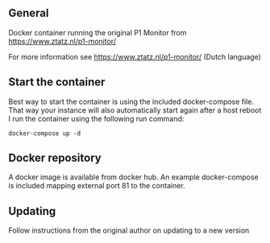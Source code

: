 ## General
Docker container running the original P1 Monitor from https://www.ztatz.nl/p1-monitor/

For more information see https://www.ztatz.nl/p1-monitor/ (Dutch language)

## Start the container
Best way to start the container is using the included docker-compose file. That way your instance will also automatically start again after a host reboot
I run the container using the following run command:

    docker-compose up -d

## Docker repository
A docker image is available from docker hub. An example docker-compose is included mapping external port 81 to the container.

## Updating
Follow instructions from the original author on updating to a new version

